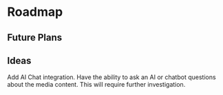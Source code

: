# Roadmap

## Future Plans



## Ideas

Add AI Chat integration. Have the ability to ask an AI or chatbot questions about the media content. This will require further investigation.
